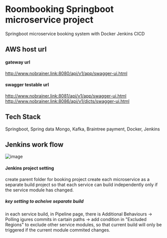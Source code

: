 # Roombooking Springboot microservice project
Springboot microservice booking system with Docker Jenkins CICD
## AWS host url
#### gateway url
http://www.nobrainer.link:8080/api/v1/app/swagger-ui.html
#### swagger testable url
http://www.nobrainer.link:8081/api/v1/app/swagger-ui.html
http://www.nobrainer.link:8086/api/v1/dicts/swagger-ui.html
## Tech Stack
Springboot, Spring data Mongo, Kafka, Braintree payment, Docker, Jenkins
## Jenkins work flow
![image](https://user-images.githubusercontent.com/32782723/133067158-a7a7d992-6264-41d6-9939-36dad1b595cb.png)
#### Jenkins project setting
create parent folder for booking project
create each microservice as a separate build project so that each service can build independently only if the service module has changed.
##### key setting to acheive separate build
in each service build, in Pipeline page, there is Additional Behaviours -> Polling igures commits in cartain paths -> add condition in "Excluded Regions" to exclude other service modules, so that current build will only be triggered if the current module commited changes.

